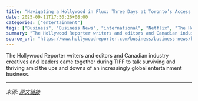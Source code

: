 ```yaml
---
title: "Navigating a Hollywood in Flux: Three Days at Toronto’s Access Canada Summit"
date: 2025-09-11T17:50:26+08:00
categories: ["entertainment"]
tags: ["Business", "Business News", "international", "Netflix", "The Hollywood Reporter", "TIFF 2025", "Toronto Film Festival", "Warner Bros."]
summary: "The Hollywood Reporter writers and editors and Canadian industry creatives and leaders came together during TIFF to talk surviving and thriving amid the ups and downs of an increasingly global enterta"
source_url: "https://www.hollywoodreporter.com/business/business-news/hollywood-global-shift-access-canada-summit-1236368240/"
---
```


The Hollywood Reporter writers and editors and Canadian industry creatives and leaders came together during TIFF to talk surviving and thriving amid the ups and downs of an increasingly global entertainment business.

---

*来源: [原文链接](https://www.hollywoodreporter.com/business/business-news/hollywood-global-shift-access-canada-summit-1236368240/)*
